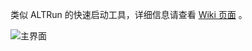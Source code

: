 类似 ALTRun 的快速启动工具，详细信息请查看 [Wiki 页面](https://github.com/goreliu/runz/wiki) 。



![主界面](https://cloud.githubusercontent.com/assets/169704/14623749/7e94913e-0607-11e6-9e4e-3e8303e5b6ba.png)
